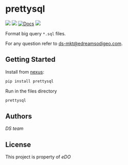 # prettysql
![](https://img.shields.io/badge/version-v0.0.2-blue.svg?style=for-the-badge)
![](https://img.shields.io/badge/python-3.9-blue.svg)
[![Docs](https://img.shields.io/badge/docs-confluence-013A97)]()
![](https://img.shields.io/badge/dev-orange.svg)

Format big query `*.sql` files.

For any question refer to 
ds-mkt@edreamsodigeo.com.

## Getting Started
Install from [nexus](https://jira.odigeo.com/wiki/display/DS/Python+packages+repositories):


```sh
pip install prettysql
```


Run in the files directory
```sh
prettysql
```


## Authors

*DS team* 

## License

This project is property of *eDO*
